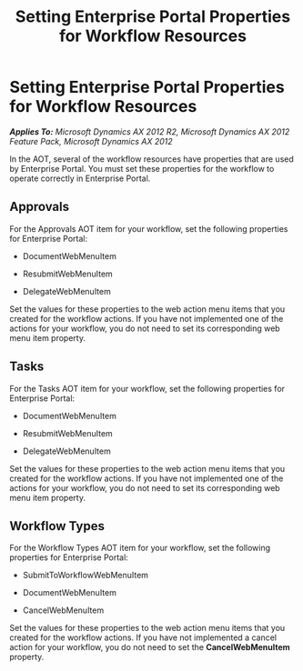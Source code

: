 ﻿---
title: Setting Enterprise Portal Properties for Workflow Resources
TOCTitle: Setting Enterprise Portal Properties for Workflow Resources
ms:assetid: ca3e2899-22d0-44c9-b208-cb08fd007ef8
ms:mtpsurl: https://msdn.microsoft.com/en-us/library/Ee677509(v=AX.60)
ms:contentKeyID: 35246140
ms.date: 11/07/2012
mtps_version: v=AX.60
---

# Setting Enterprise Portal Properties for Workflow Resources 


_**Applies To:** Microsoft Dynamics AX 2012 R2, Microsoft Dynamics AX 2012 Feature Pack, Microsoft Dynamics AX 2012_

In the AOT, several of the workflow resources have properties that are used by Enterprise Portal. You must set these properties for the workflow to operate correctly in Enterprise Portal.

## Approvals

For the Approvals AOT item for your workflow, set the following properties for Enterprise Portal:

  - DocumentWebMenuItem

  - ResubmitWebMenuItem

  - DelegateWebMenuItem

Set the values for these properties to the web action menu items that you created for the workflow actions. If you have not implemented one of the actions for your workflow, you do not need to set its corresponding web menu item property.

## Tasks

For the Tasks AOT item for your workflow, set the following properties for Enterprise Portal:

  - DocumentWebMenuItem

  - ResubmitWebMenuItem

  - DelegateWebMenuItem

Set the values for these properties to the web action menu items that you created for the workflow actions. If you have not implemented one of the actions for your workflow, you do not need to set its corresponding web menu item property.

## Workflow Types

For the Workflow Types AOT item for your workflow, set the following properties for Enterprise Portal:

  - SubmitToWorkflowWebMenuItem

  - DocumentWebMenuItem

  - CancelWebMenuItem

Set the values for these properties to the web action menu items that you created for the workflow actions. If you have not implemented a cancel action for your workflow, you do not need to set the **CancelWebMenuItem** property.

